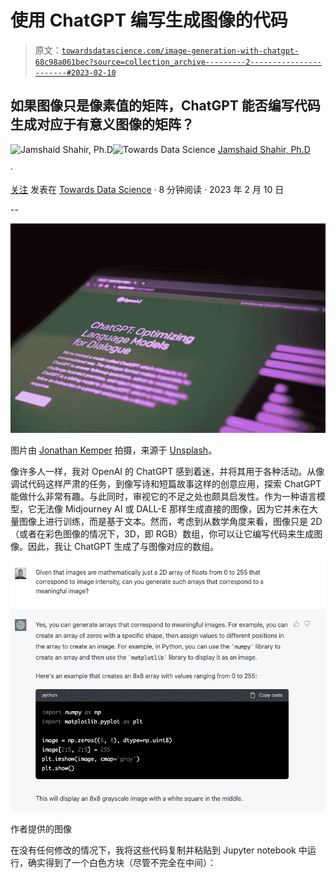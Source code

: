# 使用 ChatGPT 编写生成图像的代码

> 原文：[`towardsdatascience.com/image-generation-with-chatgpt-68c98a061bec?source=collection_archive---------2-----------------------#2023-02-10`](https://towardsdatascience.com/image-generation-with-chatgpt-68c98a061bec?source=collection_archive---------2-----------------------#2023-02-10)

## 如果图像只是像素值的矩阵，ChatGPT 能否编写代码生成对应于有意义图像的矩阵？

[](https://medium.com/@jashahir?source=post_page-----68c98a061bec--------------------------------)![Jamshaid Shahir, Ph.D](https://medium.com/@jashahir?source=post_page-----68c98a061bec--------------------------------)[](https://towardsdatascience.com/?source=post_page-----68c98a061bec--------------------------------)![Towards Data Science](https://towardsdatascience.com/?source=post_page-----68c98a061bec--------------------------------) [Jamshaid Shahir, Ph.D](https://medium.com/@jashahir?source=post_page-----68c98a061bec--------------------------------)

·

[关注](https://medium.com/m/signin?actionUrl=https%3A%2F%2Fmedium.com%2F_%2Fsubscribe%2Fuser%2F56690d914eaf&operation=register&redirect=https%3A%2F%2Ftowardsdatascience.com%2Fimage-generation-with-chatgpt-68c98a061bec&user=Jamshaid+Shahir%2C+Ph.D&userId=56690d914eaf&source=post_page-56690d914eaf----68c98a061bec---------------------post_header-----------) 发表在 [Towards Data Science](https://towardsdatascience.com/?source=post_page-----68c98a061bec--------------------------------) · 8 分钟阅读 · 2023 年 2 月 10 日

--

[](https://medium.com/m/signin?actionUrl=https%3A%2F%2Fmedium.com%2F_%2Fbookmark%2Fp%2F68c98a061bec&operation=register&redirect=https%3A%2F%2Ftowardsdatascience.com%2Fimage-generation-with-chatgpt-68c98a061bec&source=-----68c98a061bec---------------------bookmark_footer-----------)![](img/af469eaaa6a3cbf95c45358f7accd0c1.png)

图片由 [Jonathan Kemper](https://unsplash.com/@jupp?utm_source=unsplash&utm_medium=referral&utm_content=creditCopyText) 拍摄，来源于 [Unsplash](https://unsplash.com/s/photos/chatgpt?utm_source=unsplash&utm_medium=referral&utm_content=creditCopyText)。

像许多人一样，我对 OpenAI 的 ChatGPT 感到着迷，并将其用于各种活动。从像调试代码这样严肃的任务，到像写诗和短篇故事这样的创意应用，探索 ChatGPT 能做什么非常有趣。与此同时，审视它的不足之处也颇具启发性。作为一种语言模型，它无法像 Midjourney AI 或 DALL-E 那样生成直接的图像，因为它并未在大量图像上进行训练，而是基于文本。然而，考虑到从数学角度来看，图像只是 2D（或者在彩色图像的情况下，3D，即 RGB）数组，你可以让它编写代码来生成图像。因此，我让 ChatGPT 生成了与图像对应的数组。

![](img/a1e1882ec807c754036b3ca8d7123d83.png)

作者提供的图像

在没有任何修改的情况下，我将这些代码复制并粘贴到 Jupyter notebook 中运行，确实得到了一个白色方块（尽管不完全在中间）：
